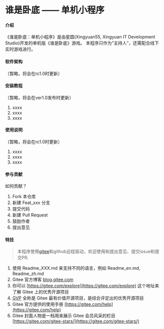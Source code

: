# 谁是卧底 —— 单机小程序

#### 介绍
《谁是卧底：单机小程序》是由星圆(Xingyuan55, Xingyuan IT Development Studio)开发的单机版《谁是卧底》游戏。
本程序只作为”主持人“，还需配合线下实时游戏进行。

#### 软件架构
（暂略，将会在rc1.0时更新）


#### 安装教程
（暂略，将会在ver1.0发布时更新）
1.  xxxx
2.  xxxx
3.  xxxx

#### 使用说明
（暂略，将会在rc1.0时更新）
1.  xxxx
2.  xxxx
3.  xxxx

#### 参与贡献
如何贡献？
1.  Fork 本仓库
2.  新建 Feat_xxx 分支
3.  提交代码
4.  新建 Pull Request
5.  鼓励作者
6.  提出意见


#### 特技
> 本程序使用[gitee](https://gitee.com)和github远程驱动，欢迎使用和提出意见、提交issue和提交PR.
1.  使用 Readme\_XXX.md 来支持不同的语言，例如 Readme\_en.md, Readme\_zh.md
2.  Gitee 官方博客 [blog.gitee.com](https://blog.gitee.com)
3.  你可以 [https://gitee.com/explore](https://gitee.com/explore) 这个地址来了解 Gitee 上的优秀开源项目
4.  [GVP](https://gitee.com/gvp) 全称是 Gitee 最有价值开源项目，是综合评定出的优秀开源项目
5.  Gitee 官方提供的使用手册 [https://gitee.com/help](https://gitee.com/help)
6.  Gitee 封面人物是一档用来展示 Gitee 会员风采的栏目 [https://gitee.com/gitee-stars/](https://gitee.com/gitee-stars/)
